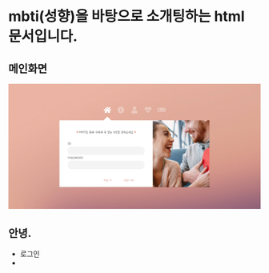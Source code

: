 mbti(성향)을 바탕으로 소개팅하는 html 문서입니다.
=============

메인화면
-------------
<img src="Readme_image/main.PNG" width="100%" height="80%" title="px(픽셀) 크기 설정" alt="RubberDuck"></img>

안녕.
------

+ 로그인
+ 
